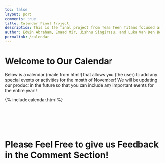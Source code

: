 ```yaml
---
toc: false
layout: post
comments: true
title: Calendar Final Project
description: This is the final project from Team Teen Titans focused around an agenda made for a user
author: Edwin Abraham, Emaad Mir, Jishnu Singiresu, and Luka Van Den Boomen
permalink: /calendar
---
```


# Welcome to Our Calendar
Below is a calendar (made from html!) that allows you (the user) to add any special events or activities for the month of November! We will be updating our product in the future so that you can include any important events for the entire year!!

{% include calendar.html %}


<br>
<br>
<br>
<br>

# Please Feel Free to give us Feedback in the Comment Section!
